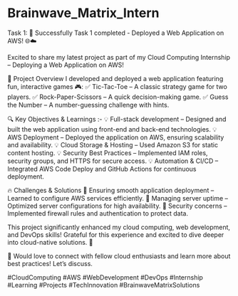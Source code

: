 # Brainwave_Matrix_Intern

Task 1:
🚀 Successfully Task 1 completed - Deployed a Web Application on AWS! 🌐☁️

Excited to share my latest project as part of my Cloud Computing Internship – Deploying a Web Application on AWS!

🎯 Project Overview
I developed and deployed a web application featuring fun, interactive games 🎮:
✅ Tic-Tac-Toe – A classic strategy game for two players.
✅ Rock-Paper-Scissors – A quick decision-making game.
✅ Guess the Number – A number-guessing challenge with hints.

🔍 Key Objectives & Learnings :-
💡 Full-stack development – Designed and built the web application using front-end and back-end technologies.
💡 AWS Deployment – Deployed the application on AWS, ensuring scalability and availability.
💡 Cloud Storage & Hosting – Used Amazon S3 for static content hosting.
💡 Security Best Practices – Implemented IAM roles, security groups, and HTTPS for secure access.
💡 Automation & CI/CD – Integrated AWS Code Deploy and GitHub Actions for continuous deployment.

🔥 Challenges & Solutions
🔹 Ensuring smooth application deployment – Learned to configure AWS services efficiently.
🔹 Managing server uptime – Optimized server configurations for high availability.
🔹 Security concerns – Implemented firewall rules and authentication to protect data.

This project significantly enhanced my cloud computing, web development, and DevOps skills! Grateful for this experience and excited to dive deeper into cloud-native solutions. 🚀

💬 Would love to connect with fellow cloud enthusiasts and learn more about best practices! Let’s discuss.

#CloudComputing #AWS #WebDevelopment #DevOps #Internship #Learning #Projects #TechInnovation #BrainwaveMatrixSolutions


